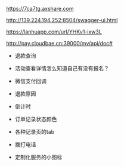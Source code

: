 https://7ca7tg.axshare.com

http://139.224.194.252:8504/swagger-ui.html

https://lanhuapp.com/url/YHKv1-ixw3L

http://pay.cloudbae.cn:39000/mv/api/doc#


- 退款查询

- 活动查看详情怎么知道自己有没有报名？

- 微信支付回调

- 退款原因

- 倒计时

- 订单记录状态颜色

- 各种记录页的tab

- 拨打电话

- 定制化服务的小图标
